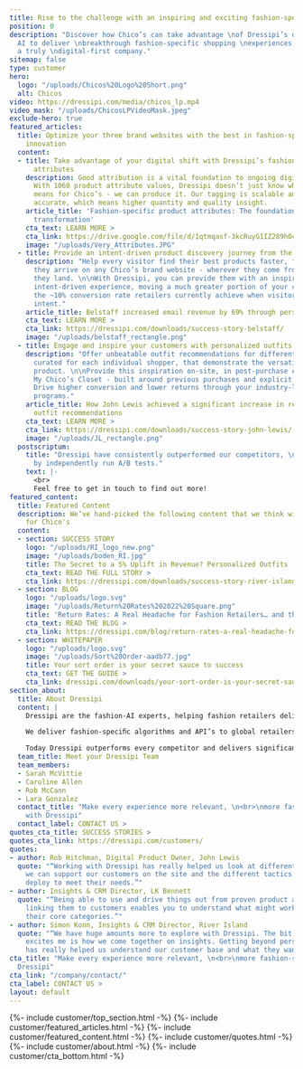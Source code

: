```yaml
---
title: Rise to the challenge with an inspiring and exciting fashion-specific experience.
position: 0
description: "Discover how Chico’s can take advantage \nof Dressipi’s data-driven
  AI to deliver \nbreakthrough fashion-specific shopping \nexperiences, and become
  a truly \ndigital-first company."
sitemap: false
type: customer
hero:
  logo: "/uploads/Chicos%20Logo%20Short.png"
  alt: Chicos
video: https://dressipi.com/media/chicos_lp.mp4
video_mask: "/uploads/ChicosLPVideoMask.jpeg"
exclude-hero: true
featured_articles:
  title: Optimize your three brand websites with the best in fashion-specific digital
    innovation
  content:
  - title: Take advantage of your digital shift with Dressipi’s fashion-specific product
      attributes
    description: Good attribution is a vital foundation to ongoing digital transformation.
      With 1060 product attribute values, Dressipi doesn’t just know what good data
      means for Chico’s - we can produce it. Our tagging is scalable and nearly 100%
      accurate, which means higher quantity and quality insight.
    article_title: 'Fashion-specific product attributes: The foundation for digital
      transformation'
    cta_text: LEARN MORE >
    cta_link: https://drive.google.com/file/d/1qtmqasf-3kcRuyG1IZ289hO4OR6WE5gN/view
    image: "/uploads/Very_Attributes.JPG"
  - title: Provide an intent-driven product discovery journey from the first moment
    description: "Help every visitor find their best products faster, from the moment
      they arrive on any Chico’s brand website - wherever they come from, wherever
      they land. \n\nWith Dressipi, you can provide them with an inspiring and engaging
      intent-driven experience, moving a much greater portion of your customers into
      the ~10% conversion rate retailers currently achieve when visitors have obvious
      intent."
    article_title: Belstaff increased email revenue by 69% through personalized recommendations
    cta_text: LEARN MORE >
    cta_link: https://dressipi.com/downloads/success-story-belstaff/
    image: "/uploads/belstaff_rectangle.png"
  - title: Engage and inspire your customers with personalized outfits
    description: "Offer unbeatable outfit recommendations for different occasions,
      curated for each individual shopper, that demonstrate the versatility of your
      product. \n\nProvide this inspiration on-site, in post-purchase emails, or in
      My Chico’s Closet - built around previous purchases and explicit preferences.
      Drive higher conversion and lower returns through your industry-leading loyalty
      programs."
    article_title: How John Lewis achieved a significant increase in revenue with
      outfit recommendations
    cta_text: LEARN MORE >
    cta_link: https://dressipi.com/downloads/success-story-john-lewis/
    image: "/uploads/JL_rectangle.png"
  postscriptum:
    title: "Dressipi have consistently outperformed our competitors, \n<br>as measured
      by independently run A/B tests."
    text: |-
      <br>
      Feel free to get in touch to find out more!
featured_content:
  title: Featured Content
  description: We’ve hand-picked the following content that we think will be relevant
    for Chico's
  content:
  - section: SUCCESS STORY
    logo: "/uploads/RI_logo_new.png"
    image: "/uploads/boden_RI.jpg"
    title: The Secret to a 5% Uplift in Revenue? Personalized Outfits
    cta_text: READ THE FULL STORY >
    cta_link: https://dressipi.com/downloads/success-story-river-island/
  - section: BLOG
    logo: "/uploads/logo.svg"
    image: "/uploads/Return%20Rates%202022%20Square.png"
    title: 'Return Rates: A Real Headache for Fashion Retailers… and the Environment'
    cta_text: READ THE BLOG >
    cta_link: https://dressipi.com/blog/return-rates-a-real-headache-for-fashion-retailers-dot-dot-dot-and-the-environment/
  - section: WHITEPAPER
    logo: "/uploads/logo.svg"
    image: "/uploads/Sort%20Order-aadb77.jpg"
    title: Your sort order is your secret sauce to success
    cta_text: GET THE GUIDE >
    cta_link: dressipi.com/downloads/your-sort-order-is-your-secret-sauce-to-success/
section_about:
  title: About Dressipi
  content: |
    Dressipi are the fashion-AI experts, helping fashion retailers deliver the relevant products & inspiration their customers deserve, across every part of the shopper journey.

    We deliver fashion-speciﬁc algorithms and API’s to global retailers such as Country Road Group, Belstaff, City Chic, OVS, John Lewis and River Island drawing on the combined expertise of top stylists and data scientists.

    Today Dressipi outperforms every competitor and delivers significant incremental improvements to revenue (up to 12%), profit (up to 21%), returns (reduction of 15%), sell-through rate (up to 10%) and email revenue (up to 200%).
  team_title: Meet your Dressipi Team
  team_members:
  - Sarah McVittie
  - Caroline Allen
  - Rob McCann
  - Lara Gonzalez
  contact_title: "Make every experience more relevant, \n<br>\nmore fashion-specific
    with Dressipi"
  contact_label: CONTACT US >
quotes_cta_title: SUCCESS STORIES >
quotes_cta_link: https://dressipi.com/customers/
quotes:
- author: Rob Hitchman, Digital Product Owner, John Lewis
  quote: "“Working with Dressipi has really helped us look at different ways in how
    we can support our customers on the site and the different tactics that we can
    deploy to meet their needs.”"
- author: Insights & CRM Director, LK Bennett
  quote: "“Being able to use and drive things out from proven product attributes and
    linking them to customers enables you to understand what might work outside of
    their core categories.”"
- author: Simon Konn, Insights & CRM Director, River Island
  quote: "“We have huge amounts more to explore with Dressipi. The bit that really
    excites me is how we come together on insights. Getting beyond personalisation
    has really helped us understand our customer base and what they want and need.”"
cta_title: "Make every experience more relevant, \n<br>\nmore fashion-specific with
  Dressipi"
cta_link: "/company/contact/"
cta_label: CONTACT US >
layout: default
---
```


{%- include customer/top_section.html -%}
{%- include customer/featured_articles.html -%}
{%- include customer/featured_content.html -%}
{%- include customer/quotes.html -%}
{%- include customer/about.html -%}
{%- include customer/cta_bottom.html -%}